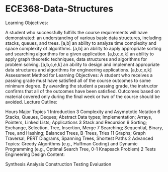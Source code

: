 # ECE368-Data-Structures
Learning Objectives:

A student who successfully fulfills the course requirements will have demonstrated:
an understanding of various basic data structures, including stacks, queues, and trees. [a,b]
an ability to analyze time complexity and space complexity of algorithms. [a,b]
an ability to apply appropriate sorting and searching algorithms for a given application. [a,b,c,e,k]
an ability to apply graph theoretic techniques, data structures and algorithms for problem solving. [a,b,c,e,k]
an ability to design and implement appropriate data structures and algorithms for engineering applications. [a,b,c,e,k]
Assessment Method for Learning Objectives: A student who receives a passing grade must have satisfied all of the course outcomes to some minimum degree. By awarding the student a passing grade, the instructor confirms that all of the outcomes have been satisfied. Outcomes based on material covered only during the final week or two of the course should be avoided.
Lecture Outline:

Hours	Major Topics
1	Introduction
3	Complexity and Asymptotic Notation
6	Stacks, Queues, Deques; Abstract Data types; Implementation; Arrays, Pointers, Linked Lists; Applications
3	Stack and Recursion
9	Sorting; Exchange, Selection, Tree, Insertion, Merge
7	Searching; Sequential, Binary, Tree, and Hashing; Balanced Trees, B-Trees, Tries
11	Graphs; Graph Traversal, PERT Diagrams, Spanning Trees, Shortest Paths
2	Advanced Topics: Greedy Algorithms (e.g., Huffman Coding) and Dynamic Programming (e.g., Optimal Search Tree, 0-1 Knapsack Problem)
2	Tests
Engineering Design Content:

Synthesis
Analysis
Construction
Testing
Evaluation
